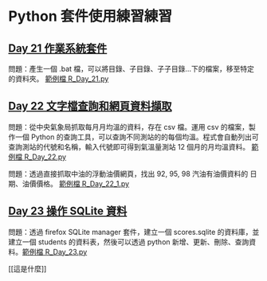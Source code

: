 # Python 套件使用練習練習

## [Day 21 作業系統套件](https://github.com/reic/groupLearning-Python-100-Days/blob/master/Day21-30/21.%20整合多層目錄下的分散檔案.md)

問題：產生一個 .bat 檔，可以將目錄、子目錄、子子目錄...下的檔案，移至特定的資料夾。
[範例檔 R_Day_21.py](https://github.com/reic/groupLearning-Python-100-Days/blob/master/Day21-30/practice_code/R_Day_21.py)

## [Day 22 文字檔查詢和網頁資料擷取](https://github.com/reic/groupLearning-Python-100-Days/blob/master/Day21-30/22.%20文字檔查詢和網頁資料擷取.md)

問題：從中央氣象局抓取每月月均溫的資料，存在 csv 檔。運用 csv 的檔案，製作一個 Python 的查詢工具，可以查詢不同測站的的每個均溫。程式會自動列出可查詢測站的代號和名稱，輸入代號即可得到氣溫量測站 12 個月的月均溫資料。 [範例檔 R_Day_22.py](https://github.com/reic/groupLearning-Python-100-Days/blob/master/Day21-30/practice_code/R_Day_22.py)

問題：透過直接抓取中油的浮動油價網頁，找出 92, 95, 98 汽油有油價資料的 日期、油價價格。 [範例檔 R_Day_22_1.py](https://github.com/reic/groupLearning-Python-100-Days/blob/master/Day21-30/practice_code/R_Day_22_1.py)

## [Day 23 操作 SQLite 資料](https://github.com/reic/groupLearning-Python-100-Days/blob/master/Day21-30/23.%20操作%20sqlite%20資料.md)

問題：透過 firefox SQLite manager 套件，建立一個 scores.sqlite 的資料庫，並建立一個 students 的資料表，然後可以透過 python 新增、更新、刪除、查詢資料。[範例檔 R_Day_23.py](https://github.com/reic/groupLearning-Python-100-Days/blob/master/Day21-30/practice_code/R_Day_23.py)

[[這是什麼]]
